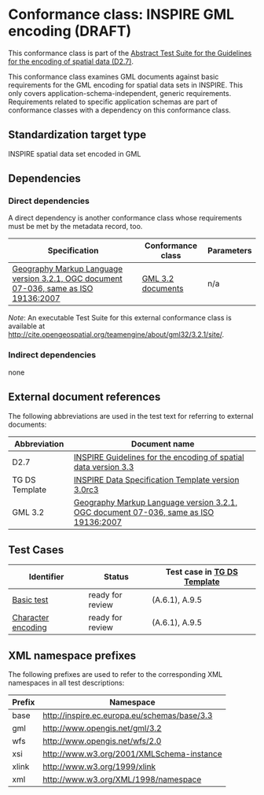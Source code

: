 # Conformance class: INSPIRE GML encoding (DRAFT)

This conformance class is part of the [Abstract Test Suite for the Guidelines for the encoding of spatial data (D2.7)](http://inspire.ec.europa.eu/id/ats/data-encoding/3.3).

This conformance class examines GML documents against basic requirements for the GML encoding for spatial data sets in INSPIRE. This only covers application-schema-independent, generic requirements. Requirements related to specific application schemas are part of conformance classes with a dependency on this conformance class. 

## Standardization target type

INSPIRE spatial data set encoded in GML

## Dependencies

### Direct dependencies

A direct dependency is another conformance class whose requirements must be met by the metadata record, too.

| Specification | Conformance class | Parameters | 
| ------------- | ----------------- | ---------- |
| [Geography Markup Language version 3.2.1, OGC document 07-036, same as ISO 19136:2007](#ref_GML) | [GML 3.2 documents](http://www.opengis.net/doc/IS/GML/3.2/clause/2.4) | n/a |

*Note*: An executable Test Suite for this external conformance class is available at http://cite.opengeospatial.org/teamengine/about/gml32/3.2.1/site/.

### Indirect dependencies

none

## External document references

The following abbreviations are used in the test text for referring to external documents:

Abbreviation                     | Document name
-------------------------------- | --------------------------------------------------
D2.7 <a name="ref_D2_7"></a>   | [INSPIRE Guidelines for the encoding of spatial data version 3.3](http://inspire.jrc.ec.europa.eu/documents/Data_Specifications/D2.7_v3.3.pdf)
TG DS Template <a name="ref_TG_DS_tmpl"></a>   | [INSPIRE Data Specification Template version 3.0rc3](http://inspire.jrc.ec.europa.eu/documents/Data_Specifications/INSPIRE_DataSpecification_Template_v3.0rc3.pdf)
GML 3.2 <a name="ref_GML32"/>  | [Geography Markup Language version 3.2.1, OGC document 07-036, same as ISO 19136:2007](http://portal.opengeospatial.org/files/?artifact_id=20509) 

## Test Cases

| Identifier                                                        | Status   | Test case in [TG DS Template](#ref_TG-DS_tmpl)  |
| ----------------------------------------------------------------- | -------- | ------------ |
| [Basic test](http://inspire.ec.europa.eu/id/ats/data-encoding/3.3/inspire-gml/basic)  | ready for review  | (A.6.1), A.9.5  |
| [Character encoding](http://inspire.ec.europa.eu/id/ats/data-encoding/3.3/inspire-gml/char-encoding)  | ready for review  | (A.6.1), A.9.5  |

## XML namespace prefixes <a name="namespaces"></a>

The following prefixes are used to refer to the corresponding XML namespaces in all test descriptions:

Prefix         | Namespace
-------------- | -------------------------------------------------
base           | http://inspire.ec.europa.eu/schemas/base/3.3
gml            | http://www.opengis.net/gml/3.2
wfs            | http://www.opengis.net/wfs/2.0
xsi            | http://www.w3.org/2001/XMLSchema-instance
xlink          | http://www.w3.org/1999/xlink
xml            | http://www.w3.org/XML/1998/namespace